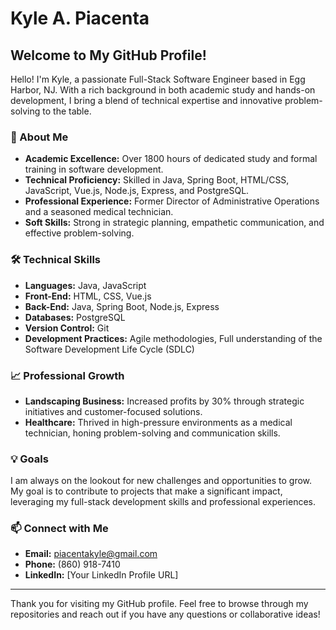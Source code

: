 # Kyle A. Piacenta

## Welcome to My GitHub Profile!

Hello! I'm Kyle, a passionate Full-Stack Software Engineer based in Egg Harbor, NJ. With a rich background in both academic study and hands-on development, I bring a blend of technical expertise and innovative problem-solving to the table.

### 🌟 About Me

- **Academic Excellence:** Over 1800 hours of dedicated study and formal training in software development.
- **Technical Proficiency:** Skilled in Java, Spring Boot, HTML/CSS, JavaScript, Vue.js, Node.js, Express, and PostgreSQL.
- **Professional Experience:** Former Director of Administrative Operations and a seasoned medical technician.
- **Soft Skills:** Strong in strategic planning, empathetic communication, and effective problem-solving.

### 🛠️ Technical Skills

- **Languages:** Java, JavaScript
- **Front-End:** HTML, CSS, Vue.js
- **Back-End:** Java, Spring Boot, Node.js, Express
- **Databases:** PostgreSQL
- **Version Control:** Git
- **Development Practices:** Agile methodologies, Full understanding of the Software Development Life Cycle (SDLC)

### 📈 Professional Growth

- **Landscaping Business:** Increased profits by 30% through strategic initiatives and customer-focused solutions.
- **Healthcare:** Thrived in high-pressure environments as a medical technician, honing problem-solving and communication skills.

### 💡 Goals

I am always on the lookout for new challenges and opportunities to grow. My goal is to contribute to projects that make a significant impact, leveraging my full-stack development skills and professional experiences.

### 📫 Connect with Me

- **Email:** [piacentakyle@gmail.com](mailto:piacentakyle@gmail.com)
- **Phone:** (860) 918-7410
- **LinkedIn:** [Your LinkedIn Profile URL]

---

Thank you for visiting my GitHub profile. Feel free to browse through my repositories and reach out if you have any questions or collaborative ideas!

 
